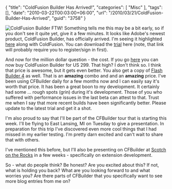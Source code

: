 {
	"title": "ColdFusion Builder Has Arrived!",
	"categories": [
		"Misc"
	],
	"tags": [],
	"date": "2010-03-22T00:03:00+06:00",
	"url": "/2010/03/21/ColdFusion-Builder-Has-Arrived",
	"guid": "3758"
}

<img src="http://www.raymondcamden.com/images/cfjedi/cf_builder_appicon.jpg" align="left" style="margin-right:5px" title="ColdFusion Builder FTW!" /> Something tells me this may be a bit early, so if you don't see it quite yet, give it a few minutes. It looks like Adobe's newest product, ColdFusion Builder, has officially arrived. I'm seeing it highlighted <a href="http://www.adobe.com/products/coldfusion/?promoid=FCRSO">here</a> along with ColdFusion. You can download the <a href="http://www.adobe.com/cfusion/tdrc/index.cfm?product=coldfusion_builder">trial</a> here (note, that link will probably require you to register/sign in first). 

And now for the million dollar question - the cost. If you go <a href="http://www.adobe.com/products/coldfusion/buy/#cfb">here</a> you can now buy ColdFusion Builder for US 299. That high? I don't think so. I think that price is awesome, but it gets even better. You also get a copy of <a href="http://www.adobe.com/products/flex/buy/">Flash Builder 4</a> as well. That is an <b>amazing</b> combo and and an <b>amazing</b> price. I've been using CFBuilder daily for a few months now and I can easily say it's worth that price. It has been a great boon to my development. It certainly had some ... rough spots (grin) during it's development. Those of you who suffered with performance issues in the last beta can attest to that. Trust me when I say that more recent builds have been significantly better. Please update to the latest trial and get it a shot.

I'm also proud to say that I'll be part of the CFBuilder tour that is starting this week. I'll be flying to East Lansing, MI on Tuesday to give a presentation. In preparation for this trip I've discovered even more cool things that I had missed in my earlier testing. I'm pretty darn excited and can't wait to share that with others. 

I've mentioned this before, but I'll also be presenting on CFBuilder at <a href="http://www.scotch-on-the-rocks.co.uk/">Scotch on the Rocks</a> in a few weeks - specifically on extension development. 

So - what do people think? Be honest? Are you excited about this? If not, what is holding you back? What are you looking forward to and what worries you? Are there parts of CFBuilder that you specifically want to see more blog entries from me on?